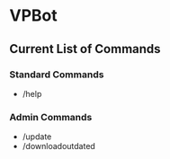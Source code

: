 # VPBot

## Current List of Commands

### Standard Commands
* /help

### Admin Commands
* /update
* /downloadoutdated
